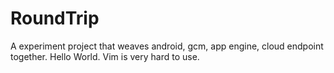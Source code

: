 RoundTrip
=========

A experiment project that weaves android, gcm, app engine, cloud endpoint together. Hello World. Vim is very hard to use.
